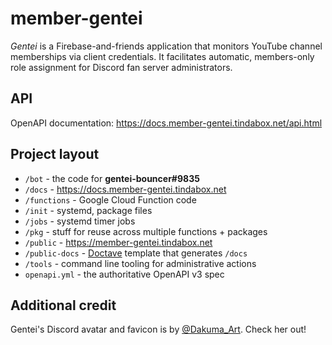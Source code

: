 # member-gentei

_Gentei_ is a Firebase-and-friends application that monitors YouTube channel memberships via client credentials. It facilitates automatic, members-only role assignment for Discord fan server administrators.

## API

OpenAPI documentation: https://docs.member-gentei.tindabox.net/api.html

## Project layout

* `/bot` - the code for **gentei-bouncer#9835**
* `/docs` - https://docs.member-gentei.tindabox.net
* `/functions` - Google Cloud Function code
* `/init` - systemd, package files
* `/jobs` - systemd timer jobs
* `/pkg` - stuff for reuse across multiple functions + packages
* `/public` - https://member-gentei.tindabox.net
* `/public-docs` - [Doctave](https://github.com/Doctave/doctave) template that generates `/docs`
* `/tools` - command line tooling for administrative actions
* `openapi.yml` - the authoritative OpenAPI v3 spec

## Additional credit

Gentei's Discord avatar and favicon is by [@Dakuma_Art](https://twitter.com/Dakuma_Art). Check her out!